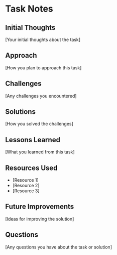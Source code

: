 # Task Notes

## Initial Thoughts

[Your initial thoughts about the task]

## Approach

[How you plan to approach this task]

## Challenges

[Any challenges you encountered]

## Solutions

[How you solved the challenges]

## Lessons Learned

[What you learned from this task]

## Resources Used

- [Resource 1]
- [Resource 2]
- [Resource 3]

## Future Improvements

[Ideas for improving the solution]

## Questions

[Any questions you have about the task or solution] 